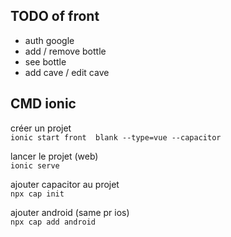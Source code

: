 ## TODO of front
- auth google
- add / remove bottle
- see bottle
- add cave / edit cave


## CMD ionic
créer un projet <br /> 
`ionic start front  blank --type=vue --capacitor`

lancer le projet (web) <br />
`ionic serve`

ajouter capacitor au projet <br />
`npx cap init`

ajouter android (same pr ios) <br />
`npx cap add android`